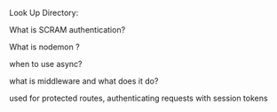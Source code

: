 Look Up Directory:

What is SCRAM authentication?

What is nodemon ?

when to use async?

what is middleware and what does it do?

used for protected routes, authenticating requests with session tokens
